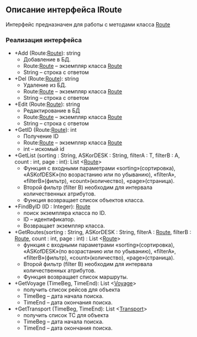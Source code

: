 ## Описание интерфейса IRoute

Интерфейс предназначен для работы с методами класса [Route](Route.md)

### Реализация интерфейса

+ +Add (Route:[Route](Route.md)): string
  + Добавление в БД. 
  + Route:[Route](Route.md) – экземпляр класса [Route](Route.md)
  + String – строка с ответом
+ +Del (Route:[Route](Route.md)): string 
  + Удаление из БД. 
  + Route:[Route](Route.md) – экземпляр класса [Route](Route.md)
  + String – строка с ответом
+ +Edit (Route:[Route](Route.md)): string
  + Редактирование в БД
  + Route:[Route](Route.md) – экземпляр класса [Route](Route.md)
  + String – строка с ответом
+ +GetID (Route:[Route](Route.md)): int
  + Получение ID
  + Route:[Route](Route.md) – экземпляр класса [Route](Route.md)
  + int – искомый id
+ +GetList (sorting : String, ASKorDESK : String, filterA : T, filterB : A, count : int, page : int): List <[Route](Route.md)>
  + Функция с входными параметрами «sorting»(сортировка), «ASKofDESK»(по возрастанию или по убыванию), «filterA», «filterB»(фильтр), «count»(количество), «page»(страница).
  + Второй фильтр (filter B) необходим для интервала количественных атрибутов.
  + Функция возвращает список объектов класса.
+ +FindByID (ID : Integer): [Route](Route.md)
  + поиск экземпляра класса по ID.
  + ID – идентификатор. 
  + Возвращает экземпляр класса.
+ +GetRoutes(sorting : String, ASKorDESK : String, filterA : [Route](Route.md), filterB : [Route](Route.md), count : int, page : int) : List <[Route](Route.md)>
  + функция с входными параметрами «sorting»(сортировка), «ASKofDESK»(по возрастанию или по убыванию), «filterA», «filterB»(фильтр), «count»(количество), «page»(страница).
  + Второй фильтр (filter B) необходим для интервала количественных атрибутов.
  + Функция возвращает список маршруты.
+ +GetVoyage (TimeBeg, TimeEnd): List <[Voyage](Voyage.md)>
  + получить список рейсов для объекта
  + TimeBeg – дата начала поиска.
  + TimeEnd – дата окончания поиска.
+ +GetTransport (TimeBeg, TimeEnd): List <[Transport](Transport.md)>
  + получить список ТС для объекта
  + TimeBeg – дата начала поиска.
  + TimeEnd – дата окончания поиска.
